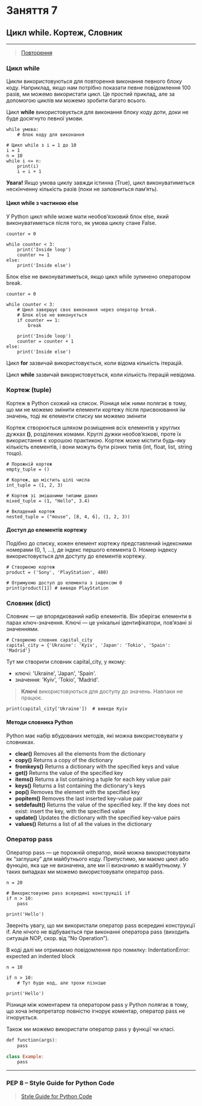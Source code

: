 # Заняття 7

## Цикл while. Кортеж, Словник

---

> [Повторення](https://learningapps.org/watch?v=pbusccoct20)

### Цикл while

Цикли використовуються для повторення виконання певного блоку коду. 
Наприклад, якщо нам потрібно показати певне повідомлення 
100 разів, ми можемо використати цикл. Це простий приклад, але 
за допомогою циклів ми можемо зробити багато всього.

Цикл __while__ використовується для виконання блоку коду доти, 
доки не буде досягнуто певної умови.

```
while умова:
    # блок коду для виконання

# Цикл while з i = 1 до 10
i = 1
n = 10
while i <= n:
    print(i)
    i = i + 1     
```

__Увага!__ Якщо умова циклу завжди істинна (True), цикл виконуватиметься 
нескінченну кількість разів (поки не заповниться пам’ять).

#### Цикл while з частиною else 

У Python цикл while може мати необов’язковий блок else, який 
виконуватиметься після того, як умова циклу стане False.

```
counter = 0
 
while counter < 3:
    print('Inside loop')
    counter += 1
else:
    print('Inside else') 
```

Блок else не виконуватиметься, якщо цикл while зупинено 
оператором break. 

```
counter = 0
 
while counter < 3:
    # Цикл завершує своє виконання через оператор break.
    # Блок else не виконується 
    if counter == 1:
        break
 
    print('Inside loop')
    counter = counter + 1
else:
    print('Inside else')    
```

Цикл __for__ зазвичай використовується, коли відома кількість ітерацій.

Цикл __while__ зазвичай використовується, коли кількість ітерацій невідома.

### Кортеж (tuple)

Кортеж в Python схожий на список. Різниця між ними 
полягає в тому, що ми не можемо змінити елементи кортежу 
після присвоювання їм значень, тоді як елементи списку 
ми можемо змінити

Кортеж створюється шляхом розміщення всіх елементів у круглих 
дужках __()__, розділених комами. Круглі дужки необов’язкові, проте 
їх використання є хорошою практикою. Кортеж може містити будь-яку 
кількість елементів, і вони можуть бути різних 
типів (int, float, list, string тощо).


```
# Порожній кортеж
empty_tuple = ()
 
# Кортеж, що містить цілі числа
int_tuple = (1, 2, 3)
 
# Кортеж зі змішаними типами даних
mixed_tuple = (1, "Hello", 3.4)
 
# Вкладений кортеж
nested_tuple = ("mouse", [8, 4, 6], (1, 2, 3))

```

#### Доступ до елементів кортежу

Подібно до списку, кожен елемент кортежу представлений індексними 
номерами (0, 1, …), де індекс першого елемента 0. Номер індексу 
використовується для доступу до елементів кортежу.


```
# Створюємо кортеж
product = ('Sony', 'PlayStation', 480)
 
# Отримуємо доступ до елемента з індексом 0
print(product[1]) # виведе PlayStation 
```

### Словник (dict)

Словник — це впорядкований набір елементів. Він зберігає елементи 
в парах ключ-значення. Ключі — це унікальні ідентифікатори, 
пов’язані зі значеннями.

```
# Створюємо словник capital_city
capital_city = {'Ukraine': 'Kyiv', 'Japan': 'Tokio', 'Spain': 'Madrid'} 
```

Тут ми створили словник capital_city, у якому:

- ключі: 'Ukraine', 'Japan', 'Spain'.
- значення: 'Kyiv', 'Tokio', 'Madrid'.

> __Ключі__ використовуються для доступу до значень. Навпаки не працює.

```
print(capital_city['Ukraine'])  # виведе Kyiv 
```

#### Методи словника Python

Python має набір вбудованих методів, які можна використовувати у словниках.

- __clear()__ Removes all the elements from the dictionary
- __copy()__ Returns a copy of the dictionary
- __fromkeys()__ Returns a dictionary with the specified keys and value
- __get()__ Returns the value of the specified key
- __items()__ Returns a list containing a tuple for each key value pair
- __keys()__ Returns a list containing the dictionary's keys
- __pop()__ Removes the element with the specified key
- __popitem()__ Removes the last inserted key-value pair
- __setdefault()__ Returns the value of the specified key. If the key does not exist: insert the key, with the specified value
- __update()__ Updates the dictionary with the specified key-value pairs
- __values()__ Returns a list of all the values in the dictionary


### Оператор pass

Оператор pass — це порожній оператор, який можна використовувати як 
“заглушку” для майбутнього коду. Припустимо, ми маємо цикл або 
функцію, яка ще не визначена, але ми її визначимо в майбутньому. 
У таких випадках ми можемо використовувати оператор pass.

```
n = 20
 
# Використовуємо pass всередині конструкції if
if n > 10:
    pass
 
print('Hello') 
```

Зверніть увагу, що ми використали оператор pass всередині 
конструкції if. Але нічого не відбувається при виконанні оператора 
pass (виходить ситуація NOP, скор. від “No Operation”). 

В коді далі ми отримаємо повідомлення про помилку: 
IndentationError: expected an indented block

```
n = 10
 
if n > 10:
    # Тут буде код, але трохи пізніше
 
print('Hello') 
```

Різниця між коментарем та оператором pass у Python полягає в 
тому, що хоча інтерпретатор повністю ігнорує коментар, 
оператор pass не ігнорується.

Також ми можемо використати оператор pass у функції чи класі. 

```hs
def function(args):
    pass 
```

```hs
class Example:
    pass 
```

--- 

### PEP 8 – Style Guide for Python Code
> [ Style Guide for Python Code](https://peps.python.org/pep-0008/#maximum-line-length)